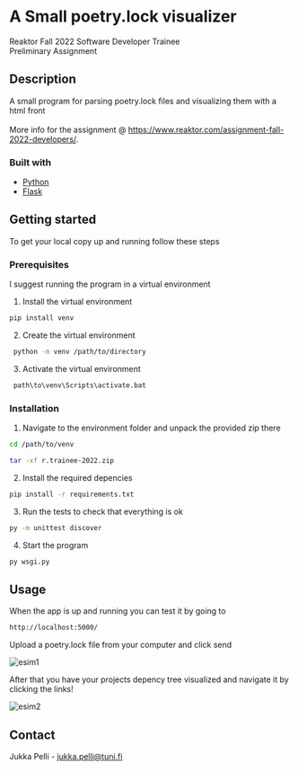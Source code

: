 # A Small poetry.lock visualizer
Reaktor Fall 2022 Software Developer Trainee\
Preliminary Assignment


## Description
A small program for parsing poetry.lock files and visualizing them with a html front\
\
More info for the assignment @ https://www.reaktor.com/assignment-fall-2022-developers/.


### Built with
* [Python](https://www.python.org/)
* [Flask](https://flask.palletsprojects.com/)


## Getting started
To get your local copy up and running follow these steps

### Prerequisites
I suggest running the program in a virtual environment

1. Install the virtual environment
  ```sh
  pip install venv
  ```
 2. Create the virtual environment
  ```sh
   python -m venv /path/to/directory
   ```
 3. Activate the virtual environment
  ```sh
   path\to\venv\Scripts\activate.bat
   ```


### Installation
1. Navigate to the environment folder and unpack the provided zip there
 ```sh
 cd /path/to/venv
 ```
 ```sh
 tar -xf r.trainee-2022.zip
 ```
 2. Install the required depencies
 ```sh
 pip install -r requirements.txt
 ```
 3. Run the tests to check that everything is ok
 ```sh
 py -m unittest discover
 ```
 4. Start the program
 ```sh
 py wsgi.py
 ```


## Usage
 When the app is up and running you can test it by going to
 ```sh
 http://localhost:5000/
 ```
 Upload a poetry.lock file from your computer and click send
 
 ![esim1](https://user-images.githubusercontent.com/98524196/170256800-41d8e816-9b81-4044-8ff4-f1514d8dd67a.png)
 
 After that you have your projects depency tree visualized and navigate it by clicking the links!
 
 ![esim2](https://user-images.githubusercontent.com/98524196/170257238-37e50cc3-4268-4680-8c33-f2bdc64aa3b0.png)
 

## Contact
Jukka Pelli - jukka.pelli@tuni.fi
